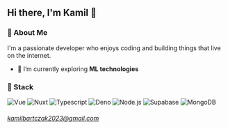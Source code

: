 ## Hi there, I'm Kamil 👋

### 🚀 About Me
I'm a passionate developer who enjoys coding and building things that live on the internet.

- 🌱 I’m currently exploring **ML technologies**

### 🔧 Stack
 ![Vue](https://img.shields.io/badge/Vue.js-35495E?style=flat&logo=vue.js)
 ![Nuxt](https://img.shields.io/badge/nuxt.js-35495E?style=flat&logo=nuxtdotjs)
 ![Typescript](https://img.shields.io/badge/typescript-35495E?style=flat&logo=typescript)
 ![Deno](https://img.shields.io/badge/deno-35495E?style=flat&logo=deno)
 ![Node.js](https://img.shields.io/badge/node.js-35495E?style=flat&logo=node.js)
 ![Supabase](https://img.shields.io/badge/supabase-35495E?style=flat&logo=supabase)
 ![MongoDB](https://img.shields.io/badge/mongodb-35495E?style=flat&logo=mongodb)

###### kamilbartczak2023@gmail.com
